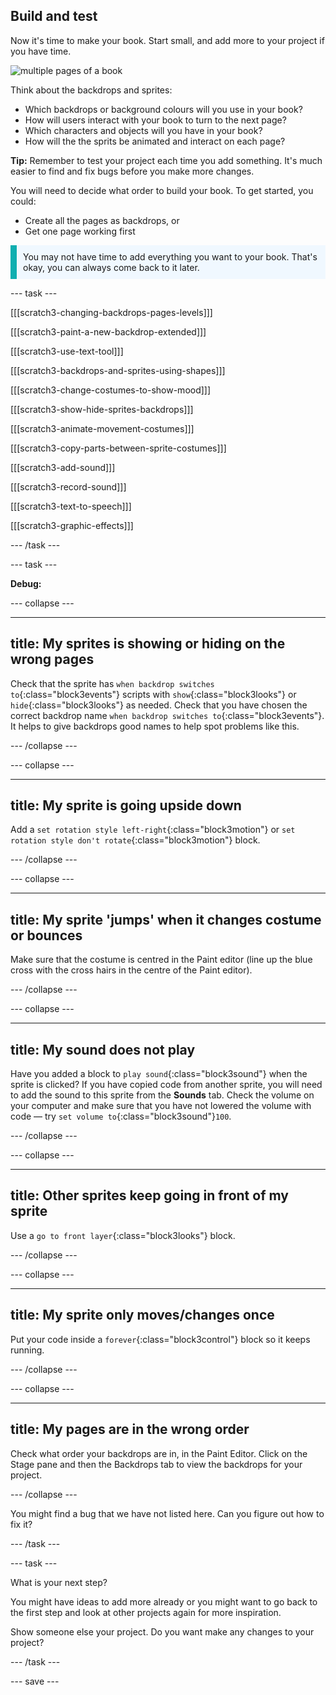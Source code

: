 ## Build and test

Now it's time to make your book. Start small, and add more to your project if you have time.

![multiple pages of a book](images/book-pages.png)

Think about the backdrops and sprites:
- Which backdrops or background colours will you use in your book? 
- How will users interact with your book to turn to the next page?
- Which characters and objects will you have in your book? 
- How will the the sprits be animated and interact on each page?

**Tip:** Remember to test your project each time you add something. It's much easier to find and fix bugs before you make more changes.

You will need to decide what order to build your book. To get started, you could:
- Create all the pages as backdrops, or
- Get one page working first

<p style="border-left: solid; border-width:10px; border-color: #0faeb0; background-color: aliceblue; padding: 10px;">
You may not have time to add everything you want to your book. That's okay, you can always come back to it later. 
</p>

--- task ---

[[[scratch3-changing-backdrops-pages-levels]]]

[[[scratch3-paint-a-new-backdrop-extended]]]

[[[scratch3-use-text-tool]]]

[[[scratch3-backdrops-and-sprites-using-shapes]]]

[[[scratch3-change-costumes-to-show-mood]]]

[[[scratch3-show-hide-sprites-backdrops]]]

[[[scratch3-animate-movement-costumes]]]

[[[scratch3-copy-parts-between-sprite-costumes]]]

[[[scratch3-add-sound]]]

[[[scratch3-record-sound]]]

[[[scratch3-text-to-speech]]]

[[[scratch3-graphic-effects]]]

--- /task ---

--- task ---

**Debug:**

--- collapse ---

---
title: My sprites is showing or hiding on the wrong pages
---

Check that the sprite has `when backdrop switches to`{:class="block3events"} scripts with `show`{:class="block3looks"} or `hide`{:class="block3looks"} as needed. Check that you have chosen the correct backdrop name `when backdrop switches to`{:class="block3events"}. It helps to give backdrops good names to help spot problems like this.

--- /collapse ---

--- collapse ---

---
title: My sprite is going upside down
---

Add a `set rotation style left-right`{:class="block3motion"} or `set rotation style don't rotate`{:class="block3motion"} block.

--- /collapse ---

--- collapse ---

---
title: My sprite 'jumps' when it changes costume or bounces
---

Make sure that the costume is centred in the Paint editor (line up the blue cross with the cross hairs in the centre of the Paint editor).

--- /collapse ---

--- collapse ---

---
title: My sound does not play
---

Have you added a block to `play sound`{:class="block3sound"} when the sprite is clicked? If you have copied code from another sprite, you will need to add the sound to this sprite from the **Sounds** tab. Check the volume on your computer and make sure that you have not lowered the volume with code — try `set volume to`{:class="block3sound"}`100`.

--- /collapse ---

--- collapse ---

---
title: Other sprites keep going in front of my sprite
---

Use a `go to front layer`{:class="block3looks"} block.

--- /collapse ---

--- collapse ---

---
title: My sprite only moves/changes once
---

Put your code inside a `forever`{:class="block3control"} block so it keeps running.

--- /collapse ---

--- collapse ---

---
title: My pages are in the wrong order
---

Check what order your backdrops are in, in the Paint Editor. Click on the Stage pane and then the Backdrops tab to view the backdrops for your project.

--- /collapse ---

You might find a bug that we have not listed here. Can you figure out how to fix it?

--- /task ---

--- task ---

What is your next step?

You might have ideas to add more already or you might want to go back to the first step and look at other projects again for more inspiration.

Show someone else your project. Do you want make any changes to your project? 

--- /task ---

--- save ---
